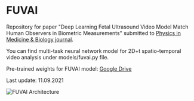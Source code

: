 # FUVAI
Repository for paper "Deep Learning Fetal Ultrasound Video Model Match Human Observers in Biometric Measurements"
submitted to [Physics in Medicine \& Biology journal](https://iopscience.iop.org/journal/0031-9155). 

You can find multi-task neural network model for 2D+t spatio-temporal video analysis under models/fuvai.py file.

Pre-trained weights for FUVAI model: [Google Drive](https://drive.google.com/file/d/1lTmOmiiLMtELhd0HKjVsg_MoWEZ3oovN/view?usp=sharing)

Last update: 11.09.2021

![FUVAI Architecture](https://user-images.githubusercontent.com/11740059/132953809-e18e3a18-d01e-43c7-bb21-3545ff62c2e7.png)
